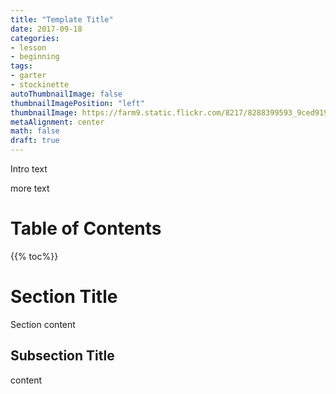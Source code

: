 ```yaml
---
title: "Template Title"
date: 2017-09-18
categories:
- lesson
- beginning
tags:
- garter
- stockinette
autoThumbnailImage: false
thumbnailImagePosition: "left"
thumbnailImage: https://farm9.static.flickr.com/8217/8288399593_9ced919f63.jpg
metaAlignment: center
math: false
draft: true
---
```


Intro text
<!--more-->
more text

# Table of Contents

{{% toc%}}

# Section Title
Section content

## Subsection Title
content
